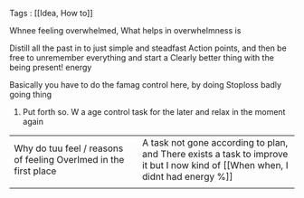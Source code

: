 Tags : [[Idea, How to]]

Whnee feeling overwhelmed, 
What helps in overwhelmness is 

Distill all the past in to just simple and steadfast  Action points, and then be free to unremember everything 
and start a Clearly better thing with the being present! energy 


Basically you have to do the famag control here, by doing Stoploss badly going thing 

1. Put forth so. W a age control task for the later and relax in the moment again 



|                                                                  |     |                                                                                                                              |
| ---------------------------------------------------------------- | --- | ---------------------------------------------------------------------------------------------------------------------------- |
| Why do tuu feel / reasons of feeling Overlmed in the first place |     | A task not gone according to plan, <br> and There exists a task to improve it but I now kind of [[When when, I didnt had energy %]] |
|                                                                  |     |                                                                                                                              |

